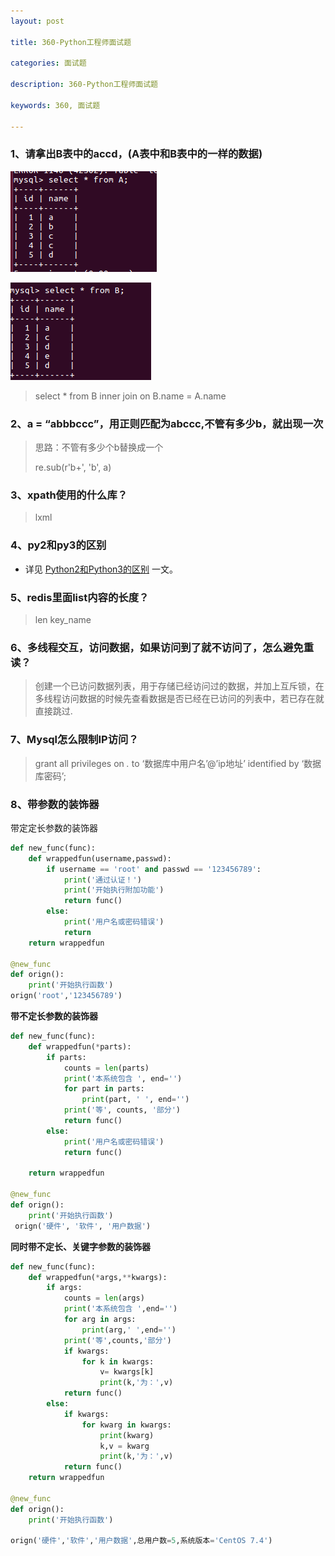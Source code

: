 ```yaml
---
layout: post

title: 360-Python工程师面试题

categories: 面试题

description: 360-Python工程师面试题

keywords: 360, 面试题

---
```


### 1、请拿出B表中的accd，\(A表中和B表中的一样的数据\)

![](./images/a.png)

![](./images/b.png)

> select \* from B inner join on B.name = A.name

### 2、a = “abbbccc”，用正则匹配为abccc,不管有多少b，就出现一次

> 思路：不管有多少个b替换成一个
>
> re.sub\(r'b+', 'b', a\)

### 3、xpath使用的什么库？

> lxml

### 4、py2和py3的区别

* 详见 [Python2和Python3的区别](../Python基础/2和3的区别.md) 一文。

### 5、redis里面list内容的长度？

> len key\_name

### 6、多线程交互，访问数据，如果访问到了就不访问了，怎么避免重读？

> 创建一个已访问数据列表，用于存储已经访问过的数据，并加上互斥锁，在多线程访问数据的时候先查看数据是否已经在已访问的列表中，若已存在就直接跳过.

### 7、Mysql怎么限制IP访问？

> grant all privileges on _._ to ‘数据库中用户名’@’ip地址’ identified by ‘数据库密码’;

### 8、带参数的装饰器

带定定长参数的装饰器

```python
def new_func(func):
    def wrappedfun(username,passwd):
        if username == 'root' and passwd == '123456789':
            print('通过认证！')
            print('开始执行附加功能')
            return func()
        else:
            print('用户名或密码错误')
            return
    return wrappedfun

@new_func
def orign():
    print('开始执行函数')
orign('root','123456789')
```

**带不定长参数的装饰器**

```python
def new_func(func):
    def wrappedfun(*parts):
        if parts:
            counts = len(parts)
            print('本系统包含 ', end='')
            for part in parts:
                print(part, ' ', end='')
            print('等', counts, '部分')
            return func()
        else:
            print('用户名或密码错误')
            return func()

    return wrappedfun

@new_func
def orign():
    print('开始执行函数')
 orign('硬件', '软件', '用户数据')
```

**同时带不定长、关键字参数的装饰器**

```python
def new_func(func):
    def wrappedfun(*args,**kwargs):
        if args:
            counts = len(args)
            print('本系统包含 ',end='')
            for arg in args:
                print(arg,' ',end='')
            print('等',counts,'部分')
            if kwargs:
                for k in kwargs:
                    v= kwargs[k]
                    print(k,'为：',v)
            return func()
        else:
            if kwargs:
                for kwarg in kwargs:
                    print(kwarg)
                    k,v = kwarg
                    print(k,'为：',v)
            return func()
    return wrappedfun

@new_func
def orign():
    print('开始执行函数')

orign('硬件','软件','用户数据',总用户数=5,系统版本='CentOS 7.4')
```



